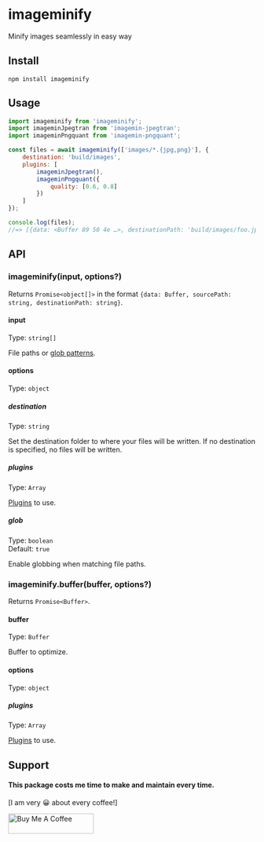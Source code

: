 # imageminify

Minify images seamlessly in easy way

## Install

```
npm install imageminify
```

## Usage

```js
import imageminify from 'imageminify';
import imageminJpegtran from 'imagemin-jpegtran';
import imageminPngquant from 'imagemin-pngquant';

const files = await imageminify(['images/*.{jpg,png}'], {
	destination: 'build/images',
	plugins: [
		imageminJpegtran(),
		imageminPngquant({
			quality: [0.6, 0.8]
		})
	]
});

console.log(files);
//=> [{data: <Buffer 89 50 4e …>, destinationPath: 'build/images/foo.jpg'}, …]
```

## API

### imageminify(input, options?)

Returns `Promise<object[]>` in the format `{data: Buffer, sourcePath: string, destinationPath: string}`.

#### input

Type: `string[]`

File paths or [glob patterns](https://github.com/sindresorhus/globby#globbing-patterns).

#### options

Type: `object`

##### destination

Type: `string`

Set the destination folder to where your files will be written. If no destination is specified, no files will be written.

##### plugins

Type: `Array`

[Plugins](https://www.npmjs.com/browse/keyword/imageminplugin) to use.

##### glob

Type: `boolean`\
Default: `true`

Enable globbing when matching file paths.

### imageminify.buffer(buffer, options?)

Returns `Promise<Buffer>`.

#### buffer

Type: `Buffer`

Buffer to optimize.

#### options

Type: `object`

##### plugins

Type: `Array`

[Plugins](https://www.npmjs.com/browse/keyword/imageminplugin) to use.

## Support
#### This package costs me time to make and maintain every time.
[I am very 😀 about every coffee!]

<a href="https://www.buymeacoffee.com/imranbaali" target="_blank"><img src="https://cdn.buymeacoffee.com/buttons/default-yellow.png" alt="Buy Me A Coffee" height="41" width="174"></a>
